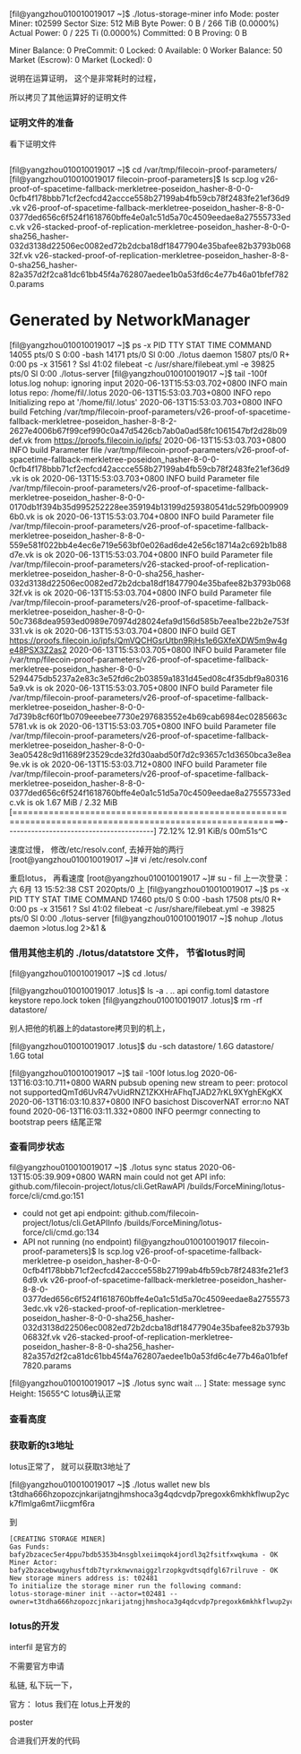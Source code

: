 [fil@yangzhou010010019017 ~]$ ./lotus-storage-miner info
Mode: poster
Miner: t02599
Sector Size: 512 MiB
Byte Power:   0 B / 266 TiB (0.0000%)
Actual Power: 0  / 225 Ti (0.0000%)
	Committed: 0 B
	Proving: 0 B

Miner Balance: 0
	PreCommit:   0
	Locked:      0
	Available:   0
Worker Balance: 50
Market (Escrow):  0
Market (Locked):  0




说明在运算证明， 这个是非常耗时的过程， 

所以拷贝了其他运算好的证明文件

###  证明文件的准备
看下证明文件
```

```
[fil@yangzhou010010019017 ~]$ cd /var/tmp/filecoin-proof-parameters/
[fil@yangzhou010010019017 filecoin-proof-parameters]$ ls
scp.log
v26-proof-of-spacetime-fallback-merkletree-poseidon_hasher-8-0-0-0cfb4f178bbb71cf2ecfcd42accce558b27199ab4fb59cb78f2483fe21ef36d9.vk
v26-proof-of-spacetime-fallback-merkletree-poseidon_hasher-8-8-0-0377ded656c6f524f1618760bffe4e0a1c51d5a70c4509eedae8a27555733edc.vk
v26-stacked-proof-of-replication-merkletree-poseidon_hasher-8-0-0-sha256_hasher-032d3138d22506ec0082ed72b2dcba18df18477904e35bafee82b3793b06832f.vk
v26-stacked-proof-of-replication-merkletree-poseidon_hasher-8-8-0-sha256_hasher-82a357d2f2ca81dc61bb45f4a762807aedee1b0a53fd6c4e77b46a01bfef7820.params
# Generated by NetworkManager
[fil@yangzhou010010019017 ~]$ ps -x
  PID TTY      STAT   TIME COMMAND
14055 pts/0    S      0:00 -bash
14171 pts/0    Sl     0:00 ./lotus daemon
15807 pts/0    R+     0:00 ps -x
31561 ?        Ssl   41:02 filebeat -c /usr/share/filebeat.yml -e
39825 pts/0    Sl     0:00 ./lotus-server
[fil@yangzhou010010019017 ~]$ tail -100f lotus.log
nohup: ignoring input
2020-06-13T15:53:03.702+0800	INFO	main	lotus repo: /home/fil/.lotus
2020-06-13T15:53:03.703+0800	INFO	repo	Initializing repo at '/home/fil/.lotus'
2020-06-13T15:53:03.703+0800	INFO	build	Fetching /var/tmp/filecoin-proof-parameters/v26-proof-of-spacetime-fallback-merkletree-poseidon_hasher-8-8-2-2627e4006b67f99cef990c0a47d5426cb7ab0a0ad58fc1061547bf2d28b09def.vk from https://proofs.filecoin.io/ipfs/
2020-06-13T15:53:03.703+0800	INFO	build	Parameter file /var/tmp/filecoin-proof-parameters/v26-proof-of-spacetime-fallback-merkletree-poseidon_hasher-8-0-0-0cfb4f178bbb71cf2ecfcd42accce558b27199ab4fb59cb78f2483fe21ef36d9.vk is ok
2020-06-13T15:53:03.703+0800	INFO	build	Parameter file /var/tmp/filecoin-proof-parameters/v26-proof-of-spacetime-fallback-merkletree-poseidon_hasher-8-0-0-0170db1f394b35d995252228ee359194b13199d259380541dc529fb0099096b0.vk is ok
2020-06-13T15:53:03.704+0800	INFO	build	Parameter file /var/tmp/filecoin-proof-parameters/v26-proof-of-spacetime-fallback-merkletree-poseidon_hasher-8-8-0-559e581f022bb4e4ec6e719e563bf0e026ad6de42e56c18714a2c692b1b88d7e.vk is ok
2020-06-13T15:53:03.704+0800	INFO	build	Parameter file /var/tmp/filecoin-proof-parameters/v26-stacked-proof-of-replication-merkletree-poseidon_hasher-8-0-0-sha256_hasher-032d3138d22506ec0082ed72b2dcba18df18477904e35bafee82b3793b06832f.vk is ok
2020-06-13T15:53:03.704+0800	INFO	build	Parameter file /var/tmp/filecoin-proof-parameters/v26-proof-of-spacetime-fallback-merkletree-poseidon_hasher-8-0-0-50c7368dea9593ed0989e70974d28024efa9d156d585b7eea1be22b2e753f331.vk is ok
2020-06-13T15:53:03.704+0800	INFO	build	GET https://proofs.filecoin.io/ipfs/QmVQCHGsrUtbn9RjHs1e6GXfeXDW5m9w4ge48PSX3Z2as2
2020-06-13T15:53:03.705+0800	INFO	build	Parameter file /var/tmp/filecoin-proof-parameters/v26-proof-of-spacetime-fallback-merkletree-poseidon_hasher-8-0-0-5294475db5237a2e83c3e52fd6c2b03859a1831d45ed08c4f35dbf9a803165a9.vk is ok
2020-06-13T15:53:03.705+0800	INFO	build	Parameter file /var/tmp/filecoin-proof-parameters/v26-proof-of-spacetime-fallback-merkletree-poseidon_hasher-8-0-0-7d739b8cf60f1b0709eeebee7730e297683552e4b69cab6984ec0285663c5781.vk is ok
2020-06-13T15:53:03.705+0800	INFO	build	Parameter file /var/tmp/filecoin-proof-parameters/v26-proof-of-spacetime-fallback-merkletree-poseidon_hasher-8-0-0-3ea05428c9d11689f23529cde32fd30aabd50f7d2c93657c1d3650bca3e8ea9e.vk is ok
2020-06-13T15:53:03.712+0800	INFO	build	Parameter file /var/tmp/filecoin-proof-parameters/v26-proof-of-spacetime-fallback-merkletree-poseidon_hasher-8-8-0-0377ded656c6f524f1618760bffe4e0a1c51d5a70c4509eedae8a27555733edc.vk is ok
 1.67 MiB / 2.32 MiB [==========================================================================================================>-----------------------------------------]  72.12% 12.91 KiB/s 00m51s^C

速度过慢， 修改/etc/resolv.conf, 去掉开始的两行
[root@yangzhou010010019017 ~]# vi /etc/resolv.conf


重启lotus， 再看速度
[root@yangzhou010010019017 ~]# su - fil
上一次登录：六 6月 13 15:52:38 CST 2020pts/0 上
[fil@yangzhou010010019017 ~]$ ps -x
  PID TTY      STAT   TIME COMMAND
17460 pts/0    S      0:00 -bash
17508 pts/0    R+     0:00 ps -x
31561 ?        Ssl   41:02 filebeat -c /usr/share/filebeat.yml -e
39825 pts/0    Sl     0:00 ./lotus-server
[fil@yangzhou010010019017 ~]$ nohup ./lotus  daemon  >lotus.log 2>&1  &


### 借用其他主机的 ./lotus/datatstore 文件， 节省lotus时间
[fil@yangzhou010010019017 ~]$ cd .lotus/

[fil@yangzhou010010019017 .lotus]$ ls -a
.  ..  api  config.toml  datastore  keystore  repo.lock  token
[fil@yangzhou010010019017 .lotus]$ rm -rf datastore/

别人把他的机器上的datastore拷贝到的机上， 

[fil@yangzhou010010019017 .lotus]$ du -sch datastore/
1.6G	datastore/
1.6G	total

[fil@yangzhou010010019017 ~]$ tail -100f lotus.log
2020-06-13T16:03:10.711+0800	WARN	pubsub	opening new stream to peer: protocol not supportedQmTd6UvR47vUidRNZ1ZKXHrAFhqTJAD27rKL9XYghEKgKX
2020-06-13T16:03:10.837+0800	INFO	basichost	DiscoverNAT error:no NAT found
2020-06-13T16:03:11.332+0800	INFO	peermgr	connecting to bootstrap peers
结尾正常




### 查看同步状态

fil@yangzhou010010019017 ~]$ ./lotus sync status
2020-06-13T15:05:39.909+0800	WARN	main	could not get API info:
    github.com/filecoin-project/lotus/cli.GetRawAPI
        /builds/ForceMining/lotus-force/cli/cmd.go:151
  - could not get api endpoint:
    github.com/filecoin-project/lotus/cli.GetAPIInfo
        /builds/ForceMining/lotus-force/cli/cmd.go:134
  - API not running (no endpoint)
fil@yangzhou010010019017 filecoin-proof-parameters]$ ls
scp.log
v26-proof-of-spacetime-fallback-merkletree-p
oseidon_hasher-8-0-0-0cfb4f178bbb71cf2ecfcd42accce558b27199ab4fb59cb78f2483fe21ef36d9.vk
v26-proof-of-spacetime-fallback-merkletree-poseidon_hasher-8-8-0-0377ded656c6f524f1618760bffe4e0a1c51d5a70c4509eedae8a27555733edc.vk
v26-stacked-proof-of-replication-merkletree-poseidon_hasher-8-0-0-sha256_hasher-032d3138d22506ec0082ed72b2dcba18df18477904e35bafee82b3793b06832f.vk
v26-stacked-proof-of-replication-merkletree-poseidon_hasher-8-8-0-sha256_hasher-82a357d2f2ca81dc61bb45f4a762807aedee1b0a53fd6c4e77b46a01bfef7820.params



[fil@yangzhou010010019017 ~]$ ./lotus sync wait
...
]	State: message sync	Height: 15655^C
lotus确认正常


### 查看高度

### 获取新的t3地址
lotus正常了， 就可以获取t3地址了

[fil@yangzhou010010019017 ~]$ ./lotus wallet new bls
t3tdha666hzopozcjnkarijatngjhmshoca3g4qdcvdp7pregoxk6mkhkflwup2yck7flmlga6mt7iicgmf6ra

到



```
[CREATING STORAGE MINER]
Gas Funds:   bafy2bzacec5er4ppu7bdb5353b4nsgblxeiimqok4jordl3q2fsitfxwqkuma - OK
Miner Actor: bafy2bzacebwugyhusftdb7tyrxknwvnaiggzlrzopkgvdtsqdfgl67rilruve - OK
New storage miners address is: t02481
To initialize the storage miner run the following command:
lotus-storage-miner init --actor=t02481 --owner=t3tdha666hzopozcjnkarijatngjhmshoca3g4qdcvdp7pregoxk6mkhkflwup2yck7flmlga6mt7iicgmf6ra
```


### lotus的开发
interfil 是官方的

不需要官方申请

私链, 私下玩一下，

官方：
lotus 我们在 lotus上开发的 

poster 

合进我们开发的代码



